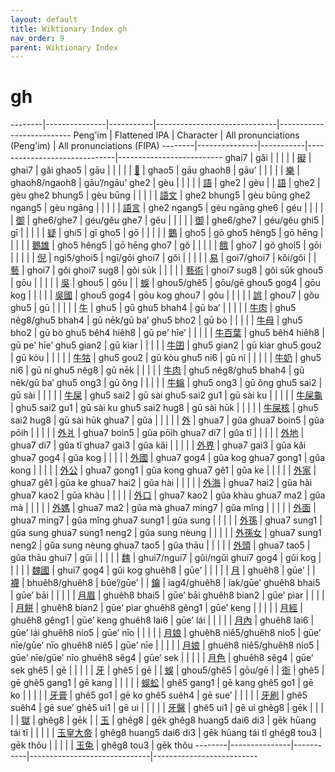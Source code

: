 ```yaml
---
layout: default
title: Wiktionary Index gh
nav_order: 9
parent: Wiktionary Index
---
```


# gh

--------|---------------|-----------|------------------------------|--------------------------
Peng'im | Flattened IPA | Character | All pronunciations (Peng'im) | All pronunciations (FIPA)
--------|---------------|-----------|------------------------------|--------------------------
ghai7 | gǎi | | |
| | [礙](https://en.wiktionary.org/wiki/礙) | ghai7 | gǎi
ghao5 | gāu | | |
| | [𠢕](https://en.wiktionary.org/wiki/𠢕) | ghao5 | gāu
ghaoh8 | gāu’ | | |
| | [樂](https://en.wiktionary.org/wiki/樂) | ghaoh8/ngaoh8 | gāu’/ngāu’
ghe2 | gèu | | |
| | [語](https://en.wiktionary.org/wiki/語) | ghe2 | gèu
| | [語](https://en.wiktionary.org/wiki/語) | ghe2 | gèu
ghe2 bhung5 | gèu būng | | |
| | [語文](https://en.wiktionary.org/wiki/語文) | ghe2 bhung5 | gèu būng
ghe2 ngang5 | gèu ngāng | | |
| | [語言](https://en.wiktionary.org/wiki/語言) | ghe2 ngang5 | gèu ngāng
ghe6 | géu | | |
| | [御](https://en.wiktionary.org/wiki/御) | ghe6/ghe7 | géu/gěu
ghe7 | gěu | | |
| | [御](https://en.wiktionary.org/wiki/御) | ghe6/ghe7 | géu/gěu
ghi5 | gī | | |
| | [疑](https://en.wiktionary.org/wiki/疑) | ghi5 | gī
gho5 | gō | | |
| | [鵝](https://en.wiktionary.org/wiki/鵝) | gho5 | gō
gho5 hêng5 | gō hēng | | |
| | [鵝雄](https://en.wiktionary.org/wiki/鵝雄) | gho5 hêng5 | gō hēng
gho7 | gǒ | | |
| | [餓](https://en.wiktionary.org/wiki/餓) | gho7 | gǒ
ghoi5 | gōi | | |
| | [倪](https://en.wiktionary.org/wiki/倪) | ngi5/ghoi5 | ngī/gōi
ghoi7 | gǒi | | |
| | [易](https://en.wiktionary.org/wiki/易) | goi7/ghoi7 | kǒi/gǒi
| | [藝](https://en.wiktionary.org/wiki/藝) | ghoi7 | gǒi
ghoi7 sug8 | gǒi sūk | | |
| | [藝術](https://en.wiktionary.org/wiki/藝術) | ghoi7 sug8 | gǒi sūk
ghou5 | gōu | | |
| | [吳](https://en.wiktionary.org/wiki/吳) | ghou5 | gōu
| | [蜈](https://en.wiktionary.org/wiki/蜈) | ghou5/ghê5 | gōu/gē
ghou5 gog4 | gōu kog | | |
| | [吳國](https://en.wiktionary.org/wiki/吳國) | ghou5 gog4 | gōu kog
ghou7 | gǒu | | |
| | [誤](https://en.wiktionary.org/wiki/誤) | ghou7 | gǒu
ghu5 | gū | | |
| | [牛](https://en.wiktionary.org/wiki/牛) | ghu5 | gū
ghu5 bhah4 | gū ba’ | | |
| | [牛肉](https://en.wiktionary.org/wiki/牛肉) | ghu5 nêg8/ghu5 bhah4 | gū nēk/gū ba’
ghu5 bho2 | gū bò | | |
| | [牛母](https://en.wiktionary.org/wiki/牛母) | ghu5 bho2 | gū bò
ghu5 bêh4 hiêh8 | gū pe’ hīe’ | | |
| | [牛百葉](https://en.wiktionary.org/wiki/牛百葉) | ghu5 bêh4 hiêh8 | gū pe’ hīe’
ghu5 gian2 | gū kìar | | |
| | [牛囝](https://en.wiktionary.org/wiki/牛囝) | ghu5 gian2 | gū kìar
ghu5 gou2 | gū kòu | | |
| | [牛牯](https://en.wiktionary.org/wiki/牛牯) | ghu5 gou2 | gū kòu
ghu5 ni6 | gū ní | | |
| | [牛奶](https://en.wiktionary.org/wiki/牛奶) | ghu5 ni6 | gū ní
ghu5 nêg8 | gū nēk | | |
| | [牛肉](https://en.wiktionary.org/wiki/牛肉) | ghu5 nêg8/ghu5 bhah4 | gū nēk/gū ba’
ghu5 ong3 | gū ǒng | | |
| | [牛螉](https://en.wiktionary.org/wiki/牛螉) | ghu5 ong3 | gū ǒng
ghu5 sai2 | gū sài | | |
| | [牛屎](https://en.wiktionary.org/wiki/牛屎) | ghu5 sai2 | gū sài
ghu5 sai2 gu1 | gū sài ku | | |
| | [牛屎龜](https://en.wiktionary.org/wiki/牛屎龜) | ghu5 sai2 gu1 | gū sài ku
ghu5 sai2 hug8 | gū sài hūk | | |
| | [牛屎核](https://en.wiktionary.org/wiki/牛屎核) | ghu5 sai2 hug8 | gū sài hūk
ghua7 | gǔa | | |
| | [外](https://en.wiktionary.org/wiki/外) | ghua7 | gǔa
ghua7 boin5 | gǔa pōih | | |
| | [外爿](https://en.wiktionary.org/wiki/外爿) | ghua7 boin5 | gǔa pōih
ghua7 di7 | gǔa tǐ | | |
| | [外地](https://en.wiktionary.org/wiki/外地) | ghua7 di7 | gǔa tǐ
ghua7 gai3 | gǔa kǎi | | |
| | [外界](https://en.wiktionary.org/wiki/外界) | ghua7 gai3 | gǔa kǎi
ghua7 gog4 | gǔa kog | | |
| | [外國](https://en.wiktionary.org/wiki/外國) | ghua7 gog4 | gǔa kog
ghua7 gong1 | gǔa kong | | |
| | [外公](https://en.wiktionary.org/wiki/外公) | ghua7 gong1 | gǔa kong
ghua7 gê1 | gǔa ke | | |
| | [外家](https://en.wiktionary.org/wiki/外家) | ghua7 gê1 | gǔa ke
ghua7 hai2 | gǔa hài | | |
| | [外海](https://en.wiktionary.org/wiki/外海) | ghua7 hai2 | gǔa hài
ghua7 kao2 | gǔa khàu | | |
| | [外口](https://en.wiktionary.org/wiki/外口) | ghua7 kao2 | gǔa khàu
ghua7 ma2 | gǔa mà | | |
| | [外媽](https://en.wiktionary.org/wiki/外媽) | ghua7 ma2 | gǔa mà
ghua7 ming7 | gǔa mǐng | | |
| | [外面](https://en.wiktionary.org/wiki/外面) | ghua7 ming7 | gǔa mǐng
ghua7 sung1 | gǔa sung | | |
| | [外孫](https://en.wiktionary.org/wiki/外孫) | ghua7 sung1 | gǔa sung
ghua7 sung1 neng2 | gǔa sung nèung | | |
| | [外孫女](https://en.wiktionary.org/wiki/外孫女) | ghua7 sung1 neng2 | gǔa sung nèung
ghua7 tao5 | gǔa thāu | | |
| | [外頭](https://en.wiktionary.org/wiki/外頭) | ghua7 tao5 | gǔa thāu
ghui7 | gǔi | | |
| | [魏](https://en.wiktionary.org/wiki/魏) | ghui7/ngui7 | gǔi/ngǔi
ghui7 gog4 | gǔi kog | | |
| | [魏國](https://en.wiktionary.org/wiki/魏國) | ghui7 gog4 | gǔi kog
ghuêh8 | gūe’ | | |
| | [月](https://en.wiktionary.org/wiki/月) | ghuêh8 | gūe’
| | [襪](https://en.wiktionary.org/wiki/襪) | bhuêh8/ghuêh8 | būe’/gūe’
| | [鑰](https://en.wiktionary.org/wiki/鑰) | iag4/ghuêh8 | iak/gūe’
ghuêh8 bhai5 | gūe’ bāi | | |
| | [月眉](https://en.wiktionary.org/wiki/月眉) | ghuêh8 bhai5 | gūe’ bāi
ghuêh8 bian2 | gūe’ pìar | | |
| | [月餅](https://en.wiktionary.org/wiki/月餅) | ghuêh8 bian2 | gūe’ pìar
ghuêh8 gêng1 | gūe’ keng | | |
| | [月經](https://en.wiktionary.org/wiki/月經) | ghuêh8 gêng1 | gūe’ keng
ghuêh8 lai6 | gūe’ lái | | |
| | [月內](https://en.wiktionary.org/wiki/月內) | ghuêh8 lai6 | gūe’ lái
ghuêh8 nio5 | gūe’ nīo | | |
| | [月娘](https://en.wiktionary.org/wiki/月娘) | ghuêh8 niê5/ghuêh8 nio5 | gūe’ nīe/gūe’ nīo
ghuêh8 niê5 | gūe’ nīe | | |
| | [月娘](https://en.wiktionary.org/wiki/月娘) | ghuêh8 niê5/ghuêh8 nio5 | gūe’ nīe/gūe’ nīo
ghuêh8 sêg4 | gūe’ sek | | |
| | [月色](https://en.wiktionary.org/wiki/月色) | ghuêh8 sêg4 | gūe’ sek
ghê5 | gē | | |
| | [牙](https://en.wiktionary.org/wiki/牙) | ghê5 | gē
| | [蜈](https://en.wiktionary.org/wiki/蜈) | ghou5/ghê5 | gōu/gē
| | [衙](https://en.wiktionary.org/wiki/衙) | ghê5 | gē
ghê5 gang1 | gē kang | | |
| | [蜈蚣](https://en.wiktionary.org/wiki/蜈蚣) | ghê5 gang1 | gē kang
ghê5 go1 | gē ko | | |
| | [牙膏](https://en.wiktionary.org/wiki/牙膏) | ghê5 go1 | gē ko
ghê5 suêh4 | gē sue’ | | |
| | [牙刷](https://en.wiktionary.org/wiki/牙刷) | ghê5 suêh4 | gē sue’
ghê5 ui1 | gē ui | | |
| | [牙醫](https://en.wiktionary.org/wiki/牙醫) | ghê5 ui1 | gē ui
ghêg8 | gēk | | |
| | [獄](https://en.wiktionary.org/wiki/獄) | ghêg8 | gēk
| | [玉](https://en.wiktionary.org/wiki/玉) | ghêg8 | gēk
ghêg8 huang5 dai6 di3 | gēk hūang tái tǐ | | |
| | [玉皇大帝](https://en.wiktionary.org/wiki/玉皇大帝) | ghêg8 huang5 dai6 di3 | gēk hūang tái tǐ
ghêg8 tou3 | gēk thǒu | | |
| | [玉兔](https://en.wiktionary.org/wiki/玉兔) | ghêg8 tou3 | gēk thǒu
--------|---------------|-----------|------------------------------|--------------------------
